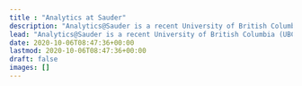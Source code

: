 ```yaml
---
title : "Analytics at Sauder"
description: "Analytics@Sauder is a recent University of British Columbia (UBC) Teaching and Learning Enhancement Fund (TLEF) sponsored project."
lead: "Analytics@Sauder is a recent University of British Columbia (UBC) Teaching and Learning Enhancement Fund (TLEF) sponsored project."
date: 2020-10-06T08:47:36+00:00
lastmod: 2020-10-06T08:47:36+00:00
draft: false
images: []
---
```

